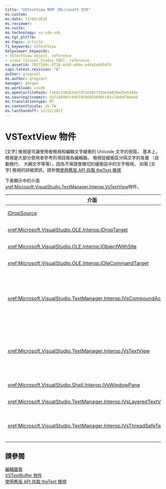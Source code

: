 ```yaml
---
title: "VSTextView 物件 |Microsoft 文件"
ms.custom: 
ms.date: 11/04/2016
ms.reviewer: 
ms.suite: 
ms.technology: vs-ide-sdk
ms.tgt_pltfrm: 
ms.topic: article
f1_keywords: VSTextView
helpviewer_keywords:
- VSTextView object, reference
- views [Visual Studio SDK], reference
ms.assetid: 78272ddc-9718-4c65-a94e-a44a2e8d54f4
caps.latest.revision: "8"
author: gregvanl
ms.author: gregvanl
manager: ghogen
ms.workload: vssdk
ms.openlocfilehash: f169c3302b3e6fd72e5017193e34836ed3e5340e
ms.sourcegitcommit: 32f1a690fc445f9586d53698fc82c7debd784eeb
ms.translationtype: MT
ms.contentlocale: zh-TW
ms.lasthandoff: 12/22/2017
---
```

# <a name="vstextview-object"></a>VSTextView 物件
[文字] 檢視是可讓使用者檢視和編輯文字緩衝的 Unicode 文字的視窗。 基本上，檢視是大部分使用者參考的項目做為編輯器。 檢視從緩衝區分隔文字的各層 （自動換行、 大綱文字等等），因為不保證會確切的緩衝區中的文字檢視。 如需 [文字] 檢視的詳細資訊，請參閱[使用舊版 API 存取 theText 檢視](../extensibility/accessing-thetext-view-by-using-the-legacy-api.md)  
  
 下表顯示中的介面<xref:Microsoft.VisualStudio.TextManager.Interop.VsTextView>物件。  
  
|介面|描述|  
|---------------|-----------------|  
|[IDropSource](http://msdn.microsoft.com/library/windows/desktop/ms690071)|標準 OLE 介面。|  
|<xref:Microsoft.VisualStudio.OLE.Interop.IDropTarget>|標準 OLE 介面。|  
|<xref:Microsoft.VisualStudio.OLE.Interop.IObjectWithSite>|標準 OLE 介面。|  
|<xref:Microsoft.VisualStudio.OLE.Interop.IOleCommandTarget>|標準 OLE 介面。|  
|<xref:Microsoft.VisualStudio.TextManager.Interop.IVsCompoundAction>|讓您建立複合的動作 （也就是動作會分組在單一復原/取消復原單位）。|  
|<xref:Microsoft.VisualStudio.TextManager.Interop.IVsTextView>|提供基本的方法來管理和存取檢視。 `IVsTextView`不是安全執行緒。|  
|<xref:Microsoft.VisualStudio.Shell.Interop.IVsWindowPane>|建立及管理視窗窗格。|  
|<xref:Microsoft.VisualStudio.TextManager.Interop.IVsLayeredTextView>|與文字層的互動。|  
|<xref:Microsoft.VisualStudio.TextManager.Interop.IVsThreadSafeTextView>|從不同執行緒中執行檢視上的作業。|  
  
## <a name="see-also"></a>請參閱  
 [編輯圖表](http://msdn.microsoft.com/en-us/f08872bd-fd9c-4e36-8cf2-a2a2622ef986)   
 [VSTextBuffer 物件](../extensibility/vstextbuffer-object.md)   
 [使用舊版 API 存取 theText 檢視](../extensibility/accessing-thetext-view-by-using-the-legacy-api.md)